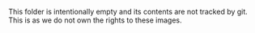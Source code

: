 This folder is intentionally empty and its contents are not tracked by git. This is as we do not own the rights to these images.
